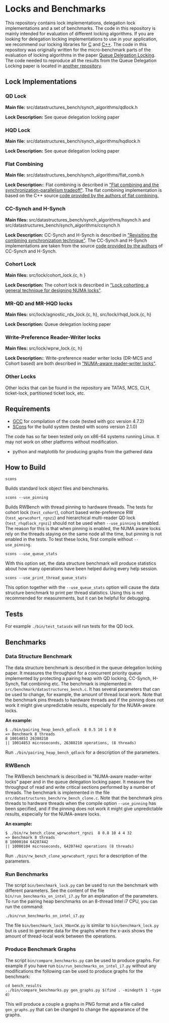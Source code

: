 Locks and Benchmarks 
====================

This repository contains lock implementations, delegation lock
implementations and a set of benchmarks. The code in this repository
is mainly intended for evaluation of different locking algorithms. If
you are looking for delegation locking implementations to use in your
application, we recommend our locking libraries for [C][CQDLib] and
[C++][CPPQDLib]. The code in this repository was originally written
for the micro-benchmark parts of the evaluation of locking algorithms
in the paper [Queue Delegation Locking][QDLPage]. The code needed to
reproduce all the results from the Queue Delegation Locking paper is
located in [another repository][QDBenchmarking].

[CPPQDLib]: https://github.com/davidklaftenegger/qd_library
[CQDLib]: https://github.com/kjellwinblad/qd_lock_lib
[QDLPage]: http://www.it.uu.se/research/group/languages/software/qd_lock_lib
[QDLPage]: http://www.it.uu.se/research/group/languages/software/qd_lock_lib
[QDBenchmarking]: https://github.com/davidklaftenegger/qd-benchmarking

## Lock Implementations ##

### QD Lock ###

**Main file:** src/datastructures_bench/synch_algorithms/qdlock.h

**Lock Description:** See queue delegation locking paper 

### HQD Lock ###

**Main file:** src/datastructures_bench/synch_algorithms/hqdlock.h

**Lock Description:** See queue delegation locking paper 

### Flat Combining ###

**Main file:** src/datastructures_bench/synch_algorithms/flat_comb.h

**Lock Description:**: Flat combining is described in
  ["Flat combining and the synchronization-parallelism tradeoff"][FCPaper].
  The flat combining implementation is based on the C++ source
  [code provided by the authors of flat combining.][FCSource]

[FCPaper]: http://dl.acm.org/citation.cfm?id=1810479.1810540
[FCSource]: https://github.com/mit-carbon/Flat-Combining

### CC-Synch and H-Synch ###

**Main files:** src/datastructures_bench/synch_algorithms/hsynch.h and
  src/datastructures_bench/synch_algorithms/ccsynch.h

**Lock Description:** CC-Synch and H-Synch is described in
  ["Revisiting the combining synchronization technique"][SynchPaper].
  The CC-Synch and H-Synch implementations are taken from the source
  [code provided by the authors][SynchSource] of CC-Synch and
  H-Synch.

[SynchPaper]: http://dl.acm.org/citation.cfm?id=2145849
[SynchSource]: https://code.google.com/p/sim-universal-construction/

### Cohort Lock ###

**Main files:** src/lock/cohort_lock.{c, h }

**Lock Description:** The cohort lock is described in
  ["Lock cohorting: a general technique for designing NUMA locks"][CohortPaper].

[CohortPaper]: http://dl.acm.org/citation.cfm?id=2145848

### MR-QD and MR-HQD locks ###

**Main files:** src/lock/agnostic_rdx_lock.{c, h}, src/lock/rhqd_lock.{c, h}

**Lock Description:** Queue delegation locking paper

### Write-Preference Reader-Writer locks ###

**Main files:** src/lock/wprw_lock.{c, h} 

**Lock Description:**: Write-preference reader writer locks (DR-MCS
  and Cohort based) are both described in
  ["NUMA-aware reader-writer locks"][NumaRWPaper].

[NumaRWPaper]: http://dl.acm.org/citation.cfm?id=2442532

### Other Locks ###

Other locks that can be found in the repository are TATAS, MCS, CLH,
ticket-lock, partitioned ticket lock, etc.

## Requirements ##

* [GCC](http://gcc.gnu.org/) for compilation of the code (tested with gcc version 4.7.2)
* [SCons](http://www.scons.org/) for the build system (tested with scons version 2.1.0)

The code has so far been tested only on x86-64 systems running Linux.
It may not work on other platforms without modification.

* python and matplotlib for producing graphs from the gathered data

## How to Build ##

`scons`

Builds standard lock object files and benchmarks.

`scons --use_pinning`

Builds RWBench with thread pinning to hardware threads. The tests for
cohort lock (`test_cohort`), cohort based write-preference RW
(`test_wprwcohort_rgnzi`) and hierarchical multi-reader QD lock
(`test_rhqdlock_rgnzi`) should not be used when `--use_pinning` is
enabled. The reason for this is that when pinning is enabled, the NUMA
aware locks rely on the threads staying on the same node all the time,
but pinning is not enabled in the tests. To test these locks, first
compile without `--use_pinning`.

`scons --use_queue_stats`

With this option set, the data structure benchmark will produce
statistics about how many operations have been helped during
every help session.

`scons --use_print_thread_queue_stats`

This option together with the `--use_queue_stats` option will cause
the data structure benchmark to print per thread statistics. Using
this is not recommended for measurements, but it can be helpful for
debugging.

## Tests ##

For example `./bin/test_tatasdx` will run tests for the QD lock.

## Benchmarks ##

### Data Structure Benchmark ###

The data structure benchmark is described in the queue delegation
locking paper. It measures the throughput for a concurrent priority
queue implemented by protecting a pairing heap with QD locking,
CC-Synch, H-Synch, flat combining etc. The benchmark is implemented in
`src/benchmark/datastructures_bench.c`. It has several parameters that
can be used to change, for example, the amount of thread local
work. Note that the benchmark pins threads to hardware threads and if
the pinning does not work it might give unpredictable results,
especially for the NUMA-aware locks.

**An example:**

    $ ./bin/pairing_heap_bench_qdlock  8 0.5 10 1 0 0
    => Benchmark 8 threads
    8 10014853 26388210
    || 10014853 microseconds, 26388210 operations, (8 threads)

Run `./bin/pairing_heap_bench_qdlock` for a description of the
parameters.


### RWBench ###

The RWBench benchmark is described in "NUMA-aware reader-writer locks"
paper and in the queue delegation locking paper. It measure the
throughput of read and write critical sections performed by a number
of threads. The benchmark is implemented in the file
`src/datastructures_bench/rw_bench_clone.c`.  Note that the benchmark
pins threads to hardware threads when the compile option
`--use_pinning` has been specified, and if the pinning does not work it
might give unpredictable results, especially for the NUMA-aware locks.

**An example:**

    $ ./bin/rw_bench_clone_wprwcohort_rgnzi  8 0.8 10 4 4 32
    => Benchmark 8 threads
    8 10000104 64207442
    || 10000104 microseconds, 64207442 operations (8 threads)


Run `./bin/rw_bench_clone_wprwcohort_rgnzi` for a description of the
parameters.

### Run Benchmarks ###

The script `bin/benchmark_lock.py` can be used to run the benchmark
with different parameters. See the content of the file
`bin/run_benchmarks_on_intel_i7.py` for an explanation of the
parameters.  To run the pairing heap benchmarks on an 8-thread Intel
i7 CPU, you can run the command:

`./bin/run_benchmarks_on_intel_i7.py`

The file `bin/benchmark_lock_XNonCW.py` is similar to
`bin/benchmark_lock.py` but is used to generate data for the graphs
where the x-axis shows the amount of thread-local work between the
operations.

### Produce Benchmark Graphs ###

The script `bin/compare_benchmarks.py` can be used to produce
graphs. For example if you have run
`bin/run_benchmarks_on_intel_i7.py` without any modifications the
following can be used to produce graphs for the benchmark:

    cd bench_results
    ../bin/compare_benchmarks.py gen_graphs.py $(find . -mindepth 1 -type d)

This will produce a couple a graphs in PNG format and a file called
`gen_graphs.py` that can be changed to change the appearance of the
graphs.

